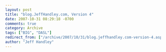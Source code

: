 ```yaml
---
layout: post
title: "blog.JeffHandley.com, Version 4"
date: 2007-10-31 08:29:18 -0700
comments: true
category: Archive
tags: ["BIG", "DASL"]
redirect_from: ["/archive/2007/10/31/blog.jeffhandley.com-version-4.aspx/"]
author: "Jeff Handley"
---
```


